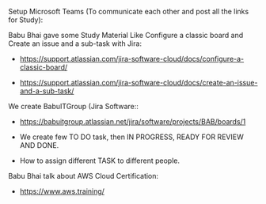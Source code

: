   Setup Microsoft Teams (To communicate each other and post all the links for Study):
  
  Babu Bhai gave some Study Material Like Configure a classic board and Create an issue and a sub-task with Jira:
  
  - https://support.atlassian.com/jira-software-cloud/docs/configure-a-classic-board/

  - https://support.atlassian.com/jira-software-cloud/docs/create-an-issue-and-a-sub-task/

  We create BabuITGroup (Jira Software::
  
  - https://babuitgroup.atlassian.net/jira/software/projects/BAB/boards/1

  - We create few TO DO task, then IN PROGRESS, READY FOR REVIEW AND DONE. 
  - How to assign different TASK to different people.

  Babu Bhai talk about AWS Cloud Certification:
  
  - https://www.aws.training/
